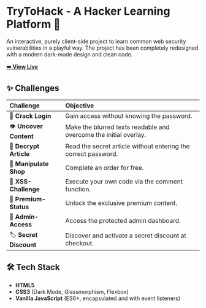 # TryToHack - A Hacker Learning Platform 👾

An interactive, purely client-side project to learn common web security vulnerabilities in a playful way. The project has been completely redesigned with a modern dark-mode design and clean code.

**[➡️ View Live](https://hungryy2k.github.io/trytohack/)**

## ✨ Challenges

| Challenge | Objective |
| :--- | :--- |
| 🔐 **Crack Login** | Gain access without knowing the password. |
| 👁️ **Uncover Content** | Make the blurred texts readable and overcome the initial overlay. |
| 🔑 **Decrypt Article** | Read the secret article without entering the correct password. |
| 🛒 **Manipulate Shop** | Complete an order for free. |
| 💬 **XSS-Challenge** | Execute your own code via the comment function. |
| 💎 **Premium-Status** | Unlock the exclusive premium content. |
| 🍪 **Admin-Access** | Access the protected admin dashboard. |
| 🏷️ **Secret Discount** | Discover and activate a secret discount at checkout. |


## 🛠️ Tech Stack

* **HTML5**
* **CSS3** (Dark Mode, Glassmorphism, Flexbox)
* **Vanilla JavaScript** (ES6+, encapsulated and with event listeners)